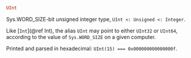 ```julia
UInt
```

Sys.WORD_SIZE-bit unsigned integer type, `UInt <: Unsigned <: Integer`.

Like [`Int`](@ref Int), the alias `UInt` may point to either `UInt32` or `UInt64`, according to the value of `Sys.WORD_SIZE` on a given computer.

Printed and parsed in hexadecimal: `UInt(15) === 0x000000000000000f`.
